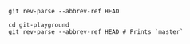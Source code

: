 ```shell
git rev-parse --abbrev-ref HEAD
```

```shell
cd git-playground
git rev-parse --abbrev-ref HEAD # Prints `master`
```
